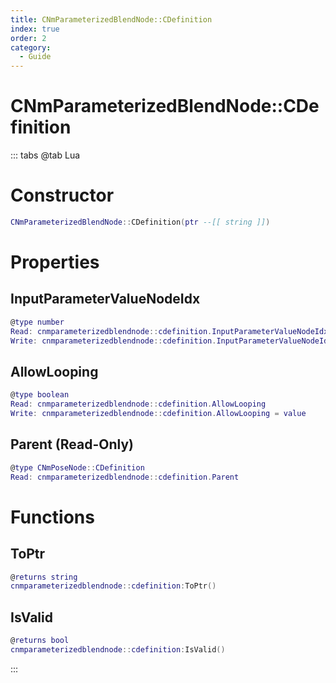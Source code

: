 ```yaml
---
title: CNmParameterizedBlendNode::CDefinition
index: true
order: 2
category:
  - Guide
---
```


# CNmParameterizedBlendNode::CDefinition

::: tabs
@tab Lua
# Constructor
```lua
CNmParameterizedBlendNode::CDefinition(ptr --[[ string ]])
```
# Properties
## InputParameterValueNodeIdx 
```lua
@type number
Read: cnmparameterizedblendnode::cdefinition.InputParameterValueNodeIdx
Write: cnmparameterizedblendnode::cdefinition.InputParameterValueNodeIdx = value
```
## AllowLooping 
```lua
@type boolean
Read: cnmparameterizedblendnode::cdefinition.AllowLooping
Write: cnmparameterizedblendnode::cdefinition.AllowLooping = value
```
## Parent (Read-Only)
```lua
@type CNmPoseNode::CDefinition
Read: cnmparameterizedblendnode::cdefinition.Parent
```
# Functions
## ToPtr
```lua
@returns string
cnmparameterizedblendnode::cdefinition:ToPtr()
```
## IsValid
```lua
@returns bool
cnmparameterizedblendnode::cdefinition:IsValid()
```

:::